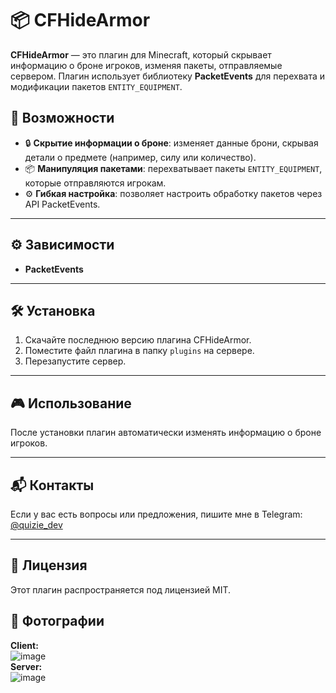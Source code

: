 # 📦 CFHideArmor

**CFHideArmor** — это плагин для Minecraft, который скрывает информацию о броне игроков, изменяя пакеты, отправляемые сервером. Плагин использует библиотеку **PacketEvents** для перехвата и модификации пакетов `ENTITY_EQUIPMENT`.

## 🚀 Возможности
- 🔒 **Скрытие информации о броне**: изменяет данные брони, скрывая детали о предмете (например, силу или количество).
- 📦 **Манипуляция пакетами**: перехватывает пакеты `ENTITY_EQUIPMENT`, которые отправляются игрокам.
- ⚙️ **Гибкая настройка**: позволяет настроить обработку пакетов через API PacketEvents.

---

## ⚙️ Зависимости
- **PacketEvents**

---

## 🛠️ Установка
1. Скачайте последнюю версию плагина CFHideArmor.
2. Поместите файл плагина в папку `plugins` на сервере.
3. Перезапустите сервер.

---

## 🎮 Использование
После установки плагин автоматически изменять информацию о броне игроков.

---

## 📬 Контакты
Если у вас есть вопросы или предложения, пишите мне в Telegram: [@quizie_dev](https://t.me/quizie_dev)

---

## 📜 Лицензия
Этот плагин распространяется под лицензией MIT.

## 🎥 Фотографии
**Client:** <br>
![image](https://github.com/user-attachments/assets/bbad88be-ef57-4cc3-bf4f-db0d2e8b6962)
<br>
**Server:** <br>
![image](https://github.com/user-attachments/assets/44c4c86a-a82b-478c-8c62-d7bc96a4fe5b)

